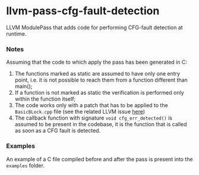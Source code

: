 # llvm-pass-cfg-fault-detection
LLVM ModulePass that adds code for performing CFG-fault detection at runtime.

### Notes
Assuming that the code to which apply the pass has been generated in C:
1. The functions marked as static are assumed to have only one entry point, i.e. it is not possible to reach them from a function different than main();
2. If a function is not marked as static the verification is performed only within the function itself;
3. The code works only with a patch that has to be applied to the `BasicBLock.cpp` file (see the related LLVM issue [here](https://github.com/llvm/llvm-project/issues/56305))
4. The callback function with signature `void cfg_err_detected()` is assumed to be present in the codebase, it is the function that is called as soon as a CFG fault is detected.

### Examples
An example of a C file compiled before and after the pass is present into the `examples` folder.
